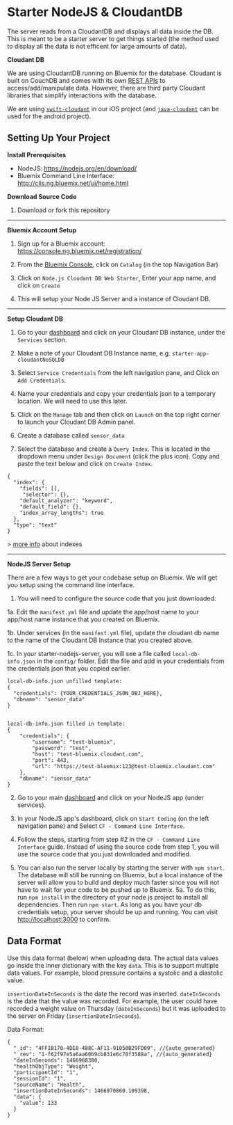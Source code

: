 # Starter NodeJS & CloudantDB
The server reads from a CloudantDB and displays all data inside the DB. This is meant to be a starter server to get things started (the method used to display all the data is not efficent for large amounts of data).  

**Cloudant DB**

We are using CloudantDB running on Bluemix for the database. Cloudant is built on CouchDB and comes with its own [REST APIs](https://cloudant.com/product/cloudant-features/restful-api/) to access/add/manipulate data. However, there are third party Cloudant libraries that simplify interactions with the database.

We are using [`swift-cloudant`](https://github.com/cloudant/swift-cloudant) in our iOS project (and [`java-cloudant`](https://github.com/cloudant/java-cloudant) can be used for the android project). 

## Setting Up Your Project
**Install Prerequisites**

- NodeJS: https://nodejs.org/en/download/
- Bluemix Command Line Interface: http://clis.ng.bluemix.net/ui/home.html

**Download Source Code**

1. Download or fork this repository

***

**Bluemix Account Setup**

1. Sign up for a Bluemix account: https://console.ng.bluemix.net/registration/

2. From the [Bluemix Console](https://console.ng.bluemix.net/?direct=classic), click on `Catalog` (in the top Navigation Bar)

3. Click on `Node.js Cloudant DB Web Starter`, Enter your app name, and click on `Create`

4. This will setup your Node JS Server and a instance of Cloudant DB.

***

**Setup Cloudant DB**

1. Go to your [dashboard](https://console.ng.bluemix.net/dashboard/apps/) and click on your Cloudant DB instance, under the `Services` section. 

2. Make a note of your Cloudant DB Instance name, e.g. `starter-app-cloudantNoSQLDB`

3. Select `Service Credentials` from the left navigation pane, and Click on `Add Credentials`.

4. Name your credentials and copy your credentials json to a temporary location. We will need to use this later.

5. Click on the `Manage` tab and then click on `Launch` on the top right corner to launch your Cloudant DB Admin panel. 

6. Create a database called `sensor_data`

7. Select the database and create a `Query Index`. This is located in the dropdown menu under `Design Document` (click the plus icon). Copy and paste the text below and click on `Create Index`. 

```
{
  "index": {
    "fields": [],
     "selector": {},
    "default_analyzer": "keyword",
    "default_field": {},
    "index_array_lengths": true
  },
  "type": "text"
}
  ```
\> [more info](https://docs.cloudant.com/cloudant_query.html) about indexes

***

**NodeJS Server Setup**

There are a few ways to get your codebase setup on Bluemix. We will get you setup using the command line interface. 

1. You will need to configure the source code that you just downloaded:

  1a. Edit the `manifest.yml` file and update the app/host name to your app/host name instance that you created on Bluemix. 
  
  1b. Under services (in the `manifest.yml` file), update the cloudant db name to the name of the Cloudant DB Instance that you created above.
  
  1c. In your starter-nodejs-server, you will see a file called `local-db-info.json` in the `config/` folder. Edit the file and add in your credentials from the credentials json that you copied earlier. 
```
local-db-info.json unfilled template:
{
  "credentials": {YOUR_CREDENTIALS_JSON_OBJ_HERE},
  "dbname": "sensor_data"
}


local-db-info.json filled in template:
{
	"credentials": {
		"username": "test-bluemix",
		"password": "test",
		"host": "test-bluemix.cloudant.com",
		"port": 443,
		"url": "https://test-bluemix:123@test-bluemix.cloudant.com"
	},
	"dbname": "sensor_data"
}
```
2. Go to your main [dashboard](https://console.ng.bluemix.net/dashboard/apps/) and click on your NodeJS app (under services).

3. In your NodeJS app's dashboard, click on `Start Coding` (on the left navigation pane) and Select `CF - Command Line Interface`. 

4. Follow the steps, starting from step #2 in the `CF - Command Line Interface` guide. Instead of using the source code from step 1, you will use the source code that you just downloaded and modified.

5. You can also run the server locally by starting the server with `npm start`. The database will still be running on Bluemix, but a local instance of the server will allow you to build and deploy much faster since you will not have to wait for your code to be pushed up to Bluemix. 
   5a. To do this, run `npm install` in the directory of your node js project to install all dependencies. Then run `npm start`. As long as you have your db credentials setup, your server should be up and running. You can visit [http://localhost:3000](http://localhost:3000) to confirm.

## Data Format

Use this data format (below) when uploading data. The actual data values go inside the inner dictionary with the key `data`. This is to support multiple data values. For example, blood pressure contains a systolic and a diastolic value. 

`insertionDateInSeconds` is the date the record was inserted. `dateInSeconds` is the date that the value was recorded. For example, the user could have recorded a weight value on Thursday (`dateInSeconds`) but it was uploaded to the server on Friday (`insertionDateInSeconds`).

Data Format:
```
{
  "_id": "4FF1B170-4DE8-488C-AF11-91050B29FD09", //{auto_generated}
  "_rev": "1-f62f97e5a6aa60b9cb831e6c78f3588a", //{auto_generated}
  "dateInSeconds": 1466968380,
  "healthObjType": "Weight",
  "participantId": "1",
  "sessionId": "1",
  "sourceName": "Health",
  "insertionDateInSeconds": 1466970860.109398,
  "data": {
    "value": 133
  }
}
```
